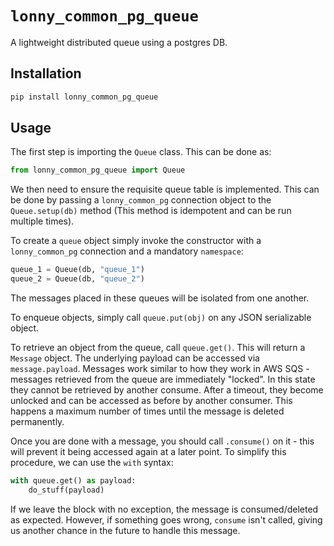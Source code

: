 # `lonny_common_pg_queue`

A lightweight distributed queue using a postgres DB.

## Installation

```bash
pip install lonny_common_pg_queue
```

## Usage

The first step is importing the `Queue` class. This can be done as:

```python
from lonny_common_pg_queue import Queue
```

We then need to ensure the requisite queue table is implemented. This can be done by passing a `lonny_common_pg` connection object to the `Queue.setup(db)` method (This method is idempotent and can be run multiple times).

To create a `queue` object simply invoke the constructor with a `lonny_common_pg` connection and a mandatory `namespace`:

```python
queue_1 = Queue(db, "queue_1")
queue_2 = Queue(db, "queue_2")
```

The messages placed in these queues will be isolated from one another.

To enqueue objects, simply call `queue.put(obj)` on any JSON serializable object.

To retrieve an object from the queue, call `queue.get()`. This will return a `Message` object. The underlying payload can be accessed via `message.payload`. Messages work similar to how they work in AWS SQS - messages retrieved from the queue are immediately "locked". In this state they cannot be retrieved by another consume. After a timeout, they become unlocked and can be accessed as before by another consumer. This happens a maximum number of times until the message is deleted permanently. 

Once you are done with a message, you should call `.consume()` on it - this will prevent it being accessed again at a later point. To simplify this procedure, we can use the `with` syntax:

```python
with queue.get() as payload:
    do_stuff(payload)
```

If we leave the block with no exception, the message is consumed/deleted as expected. However, if something goes wrong, `consume` isn't called, giving us another chance in the future to handle this message.

